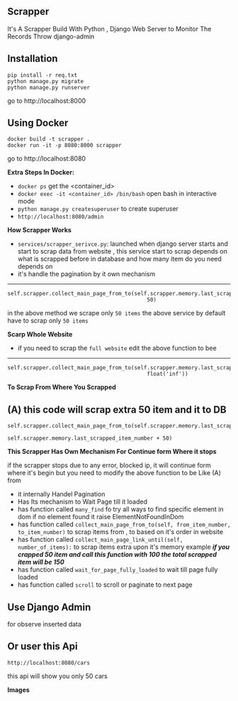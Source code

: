 
## Scrapper

It's A Scrapper Build With Python , Django Web Server 
to Monitor The Records Throw django-admin



Installation
------------
    pip install -r req.txt
    python manage.py migrate
    python manage.py runserver

go to http://localhost:8000

Using Docker
------------
    docker build -t scrapper .
    docker run -it -p 8080:8000 scrapper

go to http://localhost:8080

**Extra Steps In Docker:**

- `docker ps` get the <container_id>
- `docker exec -it <container_id> /bin/bash` open bash in interactive mode
- `python manage.py createsuperuser` to create superuser 
- `http://localhost:8080/admin`

**How Scrapper Works**

- `services/scrapper_serivce.py`: launched when django server starts
and start to scrap data from website
, this service start to scrap depends on what is scrapped before
in database and how many item do you need depends on 
- it's handle the pagination by it own mechanism
------------------
    self.scrapper.collect_main_page_from_to(self.scrapper.memory.last_scrapped_item_number,
                                                50)
in the above method we scrape only `50 items` 
the above service by default have to scrap only `50 items`

**Scarp Whole Website**

- if you need to scrap the `full website` edit the above function to bee
------------------
    self.scrapper.collect_main_page_from_to(self.scrapper.memory.last_scrapped_item_number,
                                                float('inf'))

**To Scrap From Where You Scrapped**

(A) this code will scrap extra 50 item and it to DB
------------------
    self.scrapper.collect_main_page_from_to(self.scrapper.memory.last_scrapped_item_number,
                                                self.scrapper.memory.last_scrapped_item_number + 50)

**This Scrapper Has Own Mechanism For Continue form Where it stops**

if the scrapper stops due to any error, blocked ip, it will continue form where it's begin 
but you need to modify the above function to be Like (A) from

- it internally Handel Pagination
- Has Its mechanism to Wait Page till it loaded
- has function called `many_find` fo try all ways to find specific element 
in dom if no element found it raise ElementNotFoundInDom
- has function called `collect_main_page_from_to(self, from_item_number, to_item_number)` to
scrap items from , to based on it's order in website
- has function called `collect_main_page_link_until(self, number_of_items):` to
scrap items extra upon it's memory example 
_**if you crapped 50 item and call this function with 100 the total scrapped item
will be 150**_
- has function called `wait_for_page_fully_loaded` to wait till page fully loaded
- has function called `scroll` to scroll or paginate to next page

## **Use Django Admin** 
for observe inserted data

**Or user this Api** 
------------------------------
    http://localhost:8080/cars

this api will show you only 50 cars

**Images**